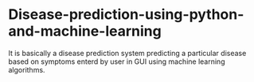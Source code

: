 # Disease-prediction-using-python-and-machine-learning
It is basically a disease prediction system predicting a particular disease based on symptoms enterd by user in GUI using machine learning algorithms.
